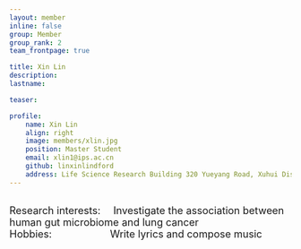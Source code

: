 ```yaml
---
layout: member
inline: false
group: Member
group_rank: 2
team_frontpage: true

title: Xin Lin
description:
lastname: 

teaser:

profile:
    name: Xin Lin
    align: right
    image: members/xlin.jpg
    position: Master Student
    email: xlin1@ips.ac.cn
    github: linxinlindford
    address: Life Science Research Building 320 Yueyang Road, Xuhui District, 200031.
---
```


<br/>

<font size = 4>
Research interests: &emsp;Investigate the association between human gut microbiome and lung cancer
<br/>
<font size = 4>
Hobbies: &emsp;&emsp;&emsp;&emsp;&emsp;&ensp;Write lyrics and compose music

